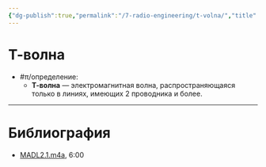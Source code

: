 ```yaml
---
{"dg-publish":true,"permalink":"/7-radio-engineering/t-volna/","title":"Т-волна"}
---
```



# Т-волна

- #π/определение:
	- **Т-волна** — электромагнитная волна, распространяющаяся только в линиях, имеющих 2 проводника и более.

---

# Библиография

- [MADL2.1.m4a](file:///C:%5CUsers%5CMojo%5CiCloudDrive%5C_university%5CIllarionov%5Clecture-recording%5CMADL2.1.m4a), 6:00
